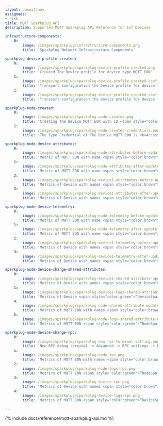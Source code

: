 ```yaml
---
layout: docwithnav
assignees:
- nick
title: MQTT Sparkplug API
description: Supported MQTT Sparkplug API Reference for IoT Devices 

infrastructure-components:
    0:
        image: /images/sparkplug/infrastructure-components.png
        title: 'Sparkplug Network Infrastructure Components'

sparkplug-device-profile-created:
    0:
        image: /images/sparkplug/sparkplug-device-profile-created.png
        title: 'Created The Device profile for device type MQTT EON'
    1:
        image: /images/sparkplug/sparkplug-device-profile-created-config.png
        title: 'Transport configuration the Device profile for device type MQTT EON'
    2:
        image: /images/sparkplug/sparkplug-device-profile-created-config-without-attr.png
        title: 'Transport configuration the Device profile for device type MQTT EON (Without Attribute Metric...) '

sparkplug-node-created:
    0:
        image: /images/sparkplug/sparkplug-node-created.png
        title: 'Creating The Device MQTT EON with ID <span style="color:brown">"NodeSparkplug"</span> before connect.'
    1:
        image: /images/sparkplug/sparkplug-node-created-credentials.png
        title: 'The Type Credential of The Device MQTT EON is <b>Access token</b>, value of token <span style="color:brown">"admin"</span>.'

sparkplug-node-device-attributes:
    0:
        image: /images/sparkplug/sparkplug-node-attributes-before-update.png
        title: 'Metric of MQTT EON with name <span style="color:brown">["Node Control/Next Server"]</span> with <b>value</b> the attributes after Birth <b>before update</b> of MQTT EON <span style="color:green">“NodeSparkplug”</span>'
    1:
        image: /images/sparkplug/sparkplug-node-attributes-after-update.png
        title: 'Metric of MQTT EON with name <span style="color:brown">["Node Control/Next Server"]</span> with <b>value</b> send  to attributes of MQTT EON <span style="color:green">“NodeSparkplug”</span>'
    2:
        image: /images/sparkplug/sparkplug-device1-attributes-before-update.png
        title: 'Metrics of Device with names <span style="color:brown">["Outputs/LEDs/Green", "Last Update FW"]</span> with <b>value</b> the attributes after Birth <b>before update</b>  of Device <span style="color:green">“DeviceSparkplugId1”</span>'
    3:
        image: /images/sparkplug/sparkplug-device1-attributes-after-update.png
        title: 'Metrics of Device with names <span style="color:brown">["Outputs/LEDs/Green", "Last Update FW"]</span> with <b>value</b> send to attributes of Device <span style="color:green">“DeviceSparkplugId1”</span>'

sparkplug-node-device-telemetry:
    0:
        image: /images/sparkplug/sparkplug-node-telemetry-before-update.png
        title: 'Metric of MQTT EON with name <span style="color:brown">["Current Grid Voltage", "Properties/Hardware Make"]</span> with <b>value</b> the telemetry after Birth <b>before update</b> of MQTT EON <span style="color:green">“NodeSparkplug”</span>'
    1:
        image: /images/sparkplug/sparkplug-node-telemetry-after-update.png
        title: 'Metric of MQTT EON with name <span style="color:brown">["Current Grid Voltage", "Properties/Hardware Make"]</span> with <b>value</b> send  to telemetry of MQTT EON <span style="color:green">“NodeSparkplug”</span>'
    2:
        image: /images/sparkplug/sparkplug-device1-telemetry-before-update.png
        title: 'Metrics of Device with names <span style="color:brown">["Properties/Hardware Make", "Current Grid Voltage"]</span> with <b>value</b> the telemetry after Birth <b>before update</b>  of Device <span style="color:green">“DeviceSparkplugId1”</span>'
    3:
        image: /images/sparkplug/sparkplug-device1-telemetry-after-update.png
        title: 'Metrics of Device with names <span style="color:brown">["Properties/Hardware Make", "Current Grid Voltage"]</span> with <b>value</b> send to telemetry of Device <span style="color:green">“DeviceSparkplugId1”</span>'

sparkplug-node-device-change-shared-sttributes:
    0:
        image: /images/sparkplug/sparkplug-device1-shared-attribute-update1.png
        title: 'Metrics of Device with names <span style="color:brown">["Outputs/LEDs/Green"]</span>, value <b>["true"]</b>, dataType value <b>["Boolean"]</b> send shared attributes from server to Device <span style="color:green">“DeviceSparkplugId1”</span>' 
    1:
        image: /images/sparkplug/sparkplug-device1-logs-shared-attribute-update1.png
        title: 'Metrics of Device <span style="color:green">“DeviceSparkplugId1”</span> with names <span style="color:brown">["Outputs/LEDs/Green"]</span>, value <b>["true"]</b>, dataType value <b>["Boolean"]</b>: logs in the [SparkplugB Client Emulator](https://github.com/nickAS21/sparkplug)'
    4:
        image: /images/sparkplug/sparkplug-node-shared-attribute-update.png
        title: 'Metrics of MQTT EON with names <span style="color:brown">["Current Grid Voltage"]</span>, value <b>[234.56]</b>, dataType value <b>["Float"]</b> send shared attributes from server to MQTT EON <span style="color:green">“NodeSparkplug”</span>' 
    5:
        image: /images/sparkplug/sparkplug-node-logs-shared-attribute-update.png
        title: 'Metrics of MQTT EON <span style="color:green">“NodeSparkplug”</span> with names <span style="color:brown">["Current Grid Voltage"]</span>, value <b>[234.56]</b>, dataType value <b>["Float"]</b>: logs in the [SparkplugB Client Emulator](https://github.com/nickAS21/sparkplug)'

sparkplug-node-device-change-rpc:
    0:
        image: /images/sparkplug/sparkplug-new-rps-terminal-setting.png
        title: 'New RPC debug terminal -> Advanced -> RPC settings -> RPC request timeout (ms)* => <span style="color:red">5000</span> (default = 500)'
    1:
        image: /images/sparkplug/sparkplug-node-rpc.png
        title: 'Metrics of MQTT EON with names <span style="color:brown">["Node Control/Rebirth"]</span>, value <b>["true"]</b>, dataType value <b>["Boolean"]</b> send RPC command from debug terminal to MQTT EON <span style="color:green">“NodeSparkplug”</span>'
    2:
        image: /images/sparkplug/sparkplug-node-logs-rpc.png
        title: 'Metrics of MQTT EON <span style="color:green">“NodeSparkplug”</span> with names <span style="color:brown">["Node Control/Rebirth"]</span>, value <b>[true]</b>, dataType value <b>["Boolean"]</b>: logs in the [SparkplugB Client Emulator](https://github.com/nickAS21/sparkplug)'
    3:
        image: /images/sparkplug/sparkplug-device-rpc.png
        title: 'Metrics of Device with names <span style="color:brown">["Device Control/Rebirth"]</span>, value <b>["true"]</b>, dataType value <b>["Boolean"]</b> send RPC command from debug terminal to Device <span style="color:green">“DeviceSparkplugId1”</span>'
    4:
        image: /images/sparkplug/sparkplug-device-logs-rpc.png
        title: 'Metrics of MQTT EON <span style="color:green">“DeviceSparkplugId1”</span> with names <span style="color:brown">["Device Control/Rebirth"]</span>, value <b>[true]</b>, dataType value <b>["Boolean"]</b>: logs in the [SparkplugB Client Emulator](https://github.com/nickAS21/sparkplug)'

---
```


{% include docs/reference/mqtt-sparkplug-api.md %}
